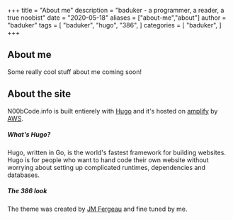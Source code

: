 +++
title = "About me"
description = "baduker - a programmer, a reader, a true noobist"
date = "2020-05-18"
aliases = ["about-me","about"]
author = "baduker"
tags = [
    "baduker",
    "hugo",
    "386",
]
categories = [
    "baduker",
]
+++

## About me

Some really cool stuff about me coming soon!

## About the site

N00bCode.info is built entierely with [Hugo](https://gohugo.io/) and it's hosted on [amplify](https://aws.amazon.com/amplify/) by [AWS](https://aws.amazon.com/).

##### What's Hugo?

Hugo, written in Go, is the world's fastest framework for building websites. Hugo is for people who want to hand code their own website without worrying about setting up complicated runtimes, dependencies and databases.


##### The 386 look

The theme was created by [JM Fergeau](https://jmf-portfolio.netlify.com) and fine tuned by me.
